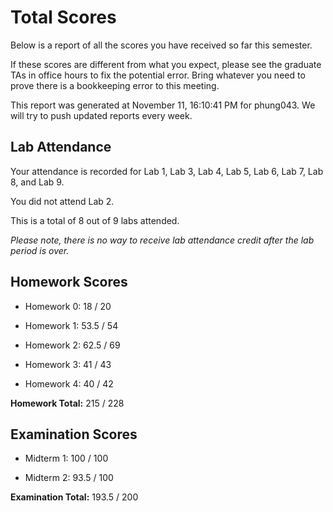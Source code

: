 # Total Scores

Below is a report of all the scores you have received so far this semester.

If these scores are different from what you expect, please see the graduate TAs in office hours to fix the potential error. Bring whatever you need to prove there is a bookkeeping error to this meeting.



This report was generated at November 11, 16:10:41 PM for phung043. We will try to push updated reports every week.

## Lab Attendance

Your attendance is recorded for Lab 1, Lab 3, Lab 4, Lab 5, Lab 6, Lab 7, Lab 8,  and Lab 9.

You did not attend Lab 2.

This is a total of 8 out of 9 labs attended.



*Please note, there is no way to receive lab attendance credit after the lab period is over.*



## Homework Scores



- Homework 0: 18 / 20



- Homework 1: 53.5 / 54



- Homework 2: 62.5 / 69



- Homework 3: 41 / 43



- Homework 4: 40 / 42



**Homework Total:** 215 / 228



## Examination Scores



- Midterm 1: 100 / 100



- Midterm 2: 93.5 / 100



**Examination Total:** 193.5 / 200




